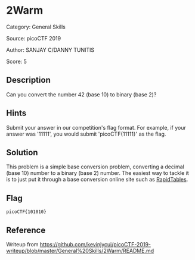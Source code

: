 # 2Warm

Category: General Skills

Source: picoCTF 2019

Author: SANJAY C/DANNY TUNITIS

Score: 5

## Description

Can you convert the number 42 (base 10) to binary (base 2)?

## Hints

Submit your answer in our competition's flag format. For example, if your answer was '11111', you would submit 'picoCTF{11111}' as the flag.

## Solution

This problem is a simple base conversion problem, converting a decimal (base 10) number to a binary (base 2) number. The easiest way to tackle it is to just put it through a base conversion online site such as [RapidTables](https://www.rapidtables.com/convert/number/decimal-to-binary.html).

## Flag

```
picoCTF{101010}
```

## Reference

Writeup from https://github.com/kevinjycui/picoCTF-2019-writeup/blob/master/General%20Skills/2Warm/README.md